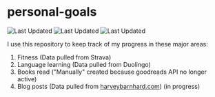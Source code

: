 # personal-goals
![Last Updated](https://img.shields.io/date/1615423874?color=FC4C02&label=Fitness%20Updated&logo=strava)
![Last Updated](https://img.shields.io/date/1615423874?color=7ac70c&label=Language%20Updated&logo=duolingo)
![Last Updated](https://img.shields.io/date/1615423874?color=e9e5cd&label=Books%20Updated&logo=goodreads)

I use this repository to keep track of my progress in these major areas:

1. Fitness (Data pulled from Strava)
2. Language learning (Data pulled from Duolingo)
3. Books read ("Manually" created because goodreads API no longer active)
4. Blog posts (Data pulled from [harveybarnhard.com](https://harveybarnhard.com)) (in progress)
